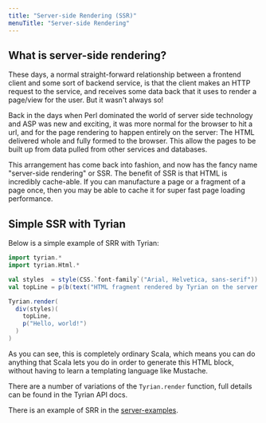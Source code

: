 ```yaml
---
title: "Server-side Rendering (SSR)"
menuTitle: "Server-side Rendering"
---
```


## What is server-side rendering?

These days, a normal straight-forward relationship between a frontend client and some sort of backend service, is that the client makes an HTTP request to the service, and receives some data back that it uses to render a page/view for the user. But it wasn't always so!

Back in the days when Perl dominated the world of server side technology and ASP was new and exciting, it was more normal for the browser to hit a url, and for the page rendering to happen entirely on the server: The HTML delivered whole and fully formed to the browser. This allow the pages to be built up from data pulled from other services and databases.

This arrangement has come back into fashion, and now has the fancy name "server-side rendering" or SSR. The benefit of SSR is that HTML is incredibly cache-able. If you can manufacture a page or a fragment of a page once, then you may be able to cache it for super fast page loading performance.

## Simple SSR with Tyrian

Below is a simple example of SRR with Tyrian:

```scala mdoc:js
import tyrian.*
import tyrian.Html.*

val styles  = style(CSS.`font-family`("Arial, Helvetica, sans-serif"))
val topLine = p(b(text("HTML fragment rendered by Tyrian on the server.")))

Tyrian.render(
  div(styles)(
    topLine,
    p("Hello, world!")
  )
)
```

As you can see, this is completely ordinary Scala, which means you can do anything that Scala lets you do in order to generate this HTML block, without having to learn a templating language like Mustache.

There are a number of variations of the `Tyrian.render` function, full details can be found in the Tyrian API docs.

There is an example of SRR in the [server-examples](https://github.com/PurpleKingdomGames/tyrian/tree/main/examples).
